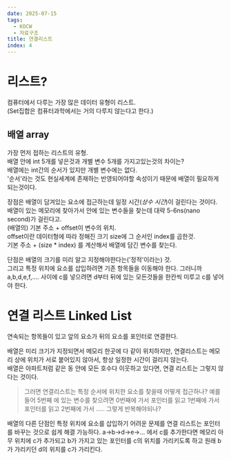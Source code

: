```yaml
---
date: 2025-07-15
tags:
  - KOCW
  - 자료구조
title: 연결리스트
index: 4
---
```

# 리스트?
컴퓨터에서 다루는 가장 많은 데이터 유형이 리스트.  
(Set집합은 컴퓨터과학에서는 거의 다루지 않는다고 한다.)
## 배열 array
가장 먼저 접하는 리스트의 유형.  
배열 안에 int 5개를 넣은것과 개별 변수 5개를 가지고있는것의 차이는?  
배열에는 int간의 순서가 있지만 개별 변수에는 없다.  
'순서'라는 것도 현실세계에 존재하는 반영되어야할 속성이기 때문에 배열이 필요하게 되는것이다.

장점은 배열이 담겨있는 요소에 접근하는데 일정 시간(*상수 시간*)이 걸린다는 것이다.  
배열이 있는 메모리에 찾아가서 안에 있는 변수들을 찾는데 대략 5-6ns(nano second)가 걸린다고.  
(배열의) 기본 주소 + offset이 변수의 위치.  
offset이란 데이터형에 따라 정해진 크기 size에 그 순서인 index를 곱한것.  
기본 주소 + (size * index) 를 계산해서 배열에 담긴 변수를 찾는다.

단점은 배열의 크기를 미리 알고 지정해야한다는('정적'이라는) 것.  
그리고 특정 위치에 요소를 삽입하려면 기존 항목들을 이동해야 한다. 그러니까 a,b,d,e,f,.... 사이에 c를 넣으려면 d부터 뒤에 있는 모든것들을 한칸씩 미루고 c를 넣어야 한다.
# 연결 리스트 Linked List
연속되는 항목들이 있고 앞의 요소가 뒤의 요소를 포인터로 연결한다.

배열은 미리 크기가 지정되면서 메모리 한곳에 다 같이 위치하지만, 연결리스트는 메모리 상에 위치가 서로 붙어있지 않아서, 항상 일정한 시간이 걸리지 않는다.  
배열은 아파트처럼 같은 동 안에 모든 호수다 이웃하고 있다면, 연결 리스트는 그렇지 않다는 것이다.

> 그러면 연결리스트는 특정 순서에 위치한 요소를 찾을때 어떻게 접근하나?
> 예를들어 5번째 에 있는 변수를 찾으려면 0번째에 가서 포인터를 읽고 1번째에 가서 포인터를 읽고 2번째에 가서 ..... 그렇게 반복해야되나?

배열의 다른 단점인 특정 위치에 요소를 삽입하기 어려운 문제를 연결 리스트는 포인터를 바꾸는 것으로 쉽게 해결 가능하다. a->b->d->e->... 에서 c를 추가한다면 메모리 아무 위치에 c가 추가되고 b가 가지고 있는 포인터를 c의 위치를 가리키도록 하고 원래 b가 가리키던 d의 위치를 c가 가리킨다.